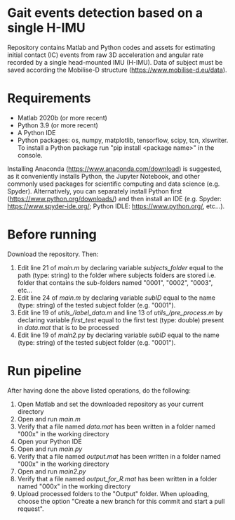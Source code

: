 # Gait events detection based on a single H-IMU
Repository contains Matlab and Python codes and assets for estimating initial contact (IC) events from raw 3D acceleration and angular rate recorded by a single head-mounted IMU (H-IMU). Data of subject must be saved according the Mobilise-D structure (https://www.mobilise-d.eu/data). 
# Requirements
- Matlab 2020b (or more recent)
- Python 3.9 (or more recent)
- A Python IDE 
- Python packages: os, numpy, matplotlib, tensorflow, scipy, tcn, xlswriter. To install a Python package run "pip install \<package name\>" in the console.

Installing Anaconda (https://www.anaconda.com/download) is suggested, as it conveniently installs Python, the Jupyter Notebook, and other commonly used packages for scientific computing and data science (e.g. Spyder). Alternatively, you can separately install Python first (https://www.python.org/downloads/) and then install an IDE (e.g. Spyder: https://www.spyder-ide.org/; Python IDLE: https://www.python.org/, etc...). 
# Before running
Download the repository. Then: 
1. Edit line 21 of *main.m* by declaring variable *subjects_folder* equal to the path (type: string) to the folder where subjects folders are stored i.e. folder that contains the sub-folders named "0001", "0002", "0003", etc...
2. Edit line 24 of *main.m* by declaring variable *subID* equal to the name (type: string) of the tested subject folder (e.g. "0001").
3. Edit line 19 of *utils_/label_data.m* and line 13 of *utils_/pre_process.m* by declaring variable *first_test* equal to the first test (type: double) present in *data.mat* that is to be processed
4. Edit line 19 of *main2.py* by declaring variable *subID* equal to the name (type: string) of the tested subject folder (e.g. "0001").
# Run pipeline
After having done the above listed operations, do the following: 
1. Open Matlab and set the downloaded repository as your current directory
2. Open and run *main.m*
3. Verify that a file named *data.mat* has been written in a folder named "000x" in the working directory
4. Open your Python IDE
5. Open and run *main.py*
6. Verify that a file named *output.mat* has been written in a folder named "000x" in the working directory
7. Open and run *main2.py*
8. Verify that a file named *output_for_R.mat* has been written in a folder named "000x" in the working directory
9. Upload processed folders to the "Output" folder. When uploading, choose the option "Create a new branch for this commit and start a pull request".


